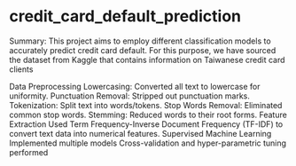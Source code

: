 # credit_card_default_prediction
Summary:
This project aims to employ different classification models to accurately predict credit card default. For this purpose, we have sourced the dataset from Kaggle
that contains information on Taiwanese credit card clients   


Data Preprocessing
Lowercasing: Converted all text to lowercase for uniformity.
Punctuation Removal: Stripped out punctuation marks.
Tokenization: Split text into words/tokens.
Stop Words Removal: Eliminated common stop words.
Stemming: Reduced words to their root forms.
Feature Extraction
Used Term Frequency-Inverse Document Frequency (TF-IDF) to convert text data into numerical features.
Supervised Machine Learning
Implemented multiple models
Cross-validation and hyper-parametric tuning performed
